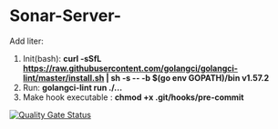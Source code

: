 # Sonar-Server-
Add liter:
1. Init(bash): **curl -sSfL https://raw.githubusercontent.com/golangci/golangci-lint/master/install.sh | sh -s -- -b $(go env GOPATH)/bin v1.57.2**
2. Run: **golangci-lint run ./...**
3. Make hook executable : **chmod +x .git/hooks/pre-commit**

[![Quality Gate Status](https://sonarcloud.io/api/project_badges/measure?project=oszyjka_Sonar-Server-&metric=alert_status)](https://sonarcloud.io/summary/new_code?id=oszyjka_Sonar-Server-)
